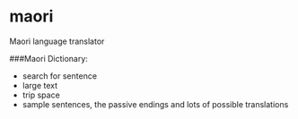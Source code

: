 # maori
Maori language translator

###Maori Dictionary:

- search for sentence
- large text
- trip space
- sample sentences, the passive endings and lots of possible translations
